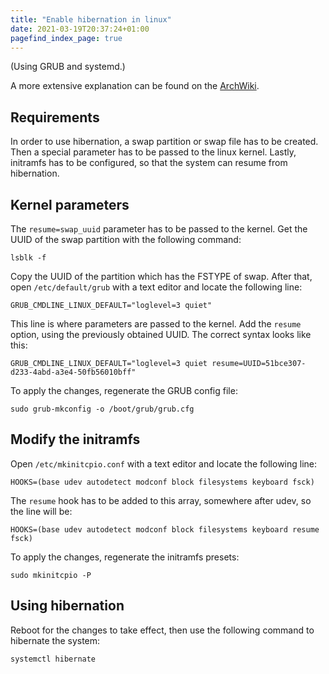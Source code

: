```yaml
---
title: "Enable hibernation in linux"
date: 2021-03-19T20:37:24+01:00
pagefind_index_page: true
---
```


(Using GRUB and systemd.)

A more extensive explanation can be found on the [ArchWiki](https://wiki.archlinux.org/index.php/Power_management/Suspend_and_hibernate).

## Requirements

In order to use hibernation, a swap partition or swap file has to be created. Then a special parameter has to be passed to the linux kernel. Lastly, initramfs has to be configured, so that the system can resume from hibernation.

## Kernel parameters

The `resume=swap_uuid` parameter has to be passed to the kernel. Get the UUID of the swap partition with the following command:
```terminal
lsblk -f
```

Copy the UUID of the partition which has the FSTYPE of swap. After that, open `/etc/default/grub` with a text editor and locate the following line:
```text
GRUB_CMDLINE_LINUX_DEFAULT="loglevel=3 quiet"
```

This line is where parameters are passed to the kernel. Add the `resume` option, using the previously obtained UUID. The correct syntax looks like this:
```text
GRUB_CMDLINE_LINUX_DEFAULT="loglevel=3 quiet resume=UUID=51bce307-d233-4abd-a3e4-50fb56010bff"
```

To apply the changes, regenerate the GRUB config file:
```terminal
sudo grub-mkconfig -o /boot/grub/grub.cfg
```

## Modify the initramfs

Open `/etc/mkinitcpio.conf` with a text editor and locate the following line:
```text
HOOKS=(base udev autodetect modconf block filesystems keyboard fsck)
```

The `resume` hook has to be added to this array, somewhere after udev, so the line will be:
```text
HOOKS=(base udev autodetect modconf block filesystems keyboard resume fsck)
```

To apply the changes, regenerate the initramfs presets:
```terminal
sudo mkinitcpio -P
```

## Using hibernation

Reboot for the changes to take effect, then use the following command to hibernate the system:

```terminal
systemctl hibernate
```
